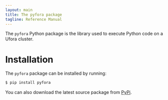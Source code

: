 ```yaml
---
layout: main
title: The pyfora package
tagline: Reference Manual
---
```


The `pyfora` Python package is the library used to execute Python code on a Ufora cluster.

# Installation

The `pyfora` package can be installed by running:

```bash
$ pip install pyfora
```
You can also download the latest source package from [PyPi](https://pypi.python.org/pypi/pyfora).




